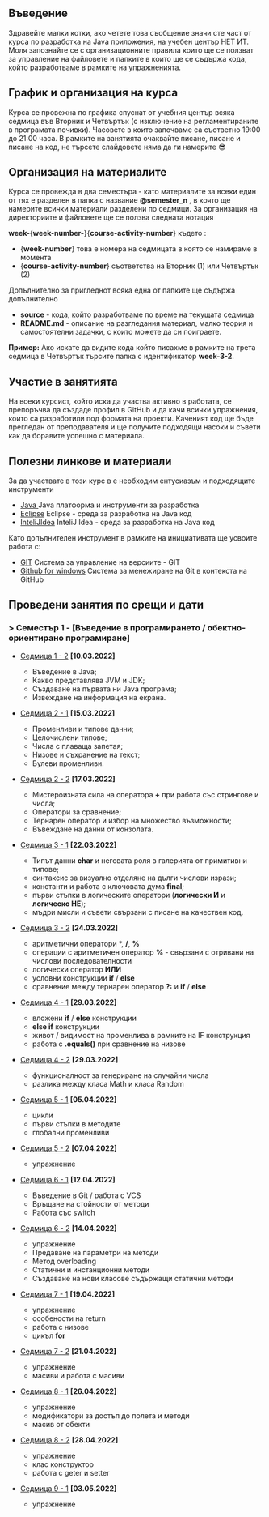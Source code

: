 ## Въведение
Здравейте малки котки, ако четете това съобщение значи сте част от курса по разработка на Java приложения, на учебен център НЕТ ИТ. Моля запознайте се с организационните правила които ще се ползват за управление на файловете и папките в които ще се съдържа кода, който разработваме в рамките на упражненията. 
## График и организация на курса
Курса се провежна по графика спуснат от учебния център всяка седмица във Вторник и Четвъртък (с изключение на регламентираните в програмата почивки). Часовете в които започваме са съответно 19:00 до 21:00 часа. В рамките на занятията очаквайте писане, писане и писане на код, не търсете слайдовете няма да ги намерите 😎
## Организация на материалите
Курса се провежда в два семестъра - като материалите за всеки един от тях е разделен в папка с название **@semester_n** , в която ще намерите всички материали разделени по седмици. За организация на директориите и файловете ще се ползва следната нотация

**week-**{**week-number-**}{**course-activity-number**} където :
- {**week-number**} това е номера на седмицата в която се намираме в момента
- {**course-activity-number**} съответства на Вторник (1) или Четвъртък (2)

Допълнително за пригледнот всяка една от папките ще съдържа допълнително 
- **source**    - кода, който разработваме по време на текущата седмица
- **README.md** - описание на разгледания материал, малко теория и самостоятелни задачки, с които можете да си поиграете.

**Пример:** 
Ако искате да видите кода който писахме в рамките на трета седмица в Четвъртък търсите папка с идентификатор **week-3-2**. 

## Участие в занятията
На всеки курсист, който иска да участва активно в работата, се препоръчва да създаде профил в GitHub и да качи всички упражнения, които са разработили под формата на проекти. Каченият код ще бъде прегледан от преподавателя и ще получите подходящи насоки и съвети как да боравите успешно с материала.

## Полезни линкове и материали
За да участвате в този курс в е необходим ентусиазъм и подходящите инструменти 
- [Java ](https://www.oracle.com/java/technologies/javase-downloads.html)  Java платформа и инструменти за разработка
- [Eclipse](https://www.eclipse.org/) Eclipse - среда за разработка на Java код
- [InteliJIdea](https://www.jetbrains.com/idea/download/#section=windows)  InteliJ Idea - среда за разработка на Java код

Като допълнителен инструмент в рамките на инициативата ще усвоите работа с:
- [GIT](https://git-scm.com/download/win)  Система за управление на версиите - GIT
- [Github for windows](https://desktop.github.com/) Система за менежиране на Git в контекста на GitHub

<!-- ## Контакти и информация 
Ако имате допълнителни въпроси, 
- Discord чат **https://discord.gg/mVRuxJAEnu** -->

## Проведени занятия по срещи и дати

### > Семестър 1 - [Въведение в програмирането / обектно-ориентирано програмиране]

- [Седмица 1 - 2](2022-2023/%40semester_1/week-01-2/README.md) **[10.03.2022]**
  - Въведение в Java;
  - Какво представлява JVM и JDK;
  - Създаване на първата ни Java програма;
  - Извеждане на информация на екрана.

- [Седмица 2 - 1](2022-2023/%40semester_1/week-02-1/README.md) **[15.03.2022]**
  - Променливи и типове данни;
  - Целочислени типове;
  - Числа с плаваща запетая;
  - Низове и съхранение на текст;
  - Булеви променливи.

- [Седмица 2 - 2](2022-2023/%40semester_1/week-02-2/README.md)  **[17.03.2022]**
  - Мистероизната сила на оператора **+** при работа със стрингове и числа;
  - Оператори за сравнение;
  - Тернарен оператор и избор на множество възможности;
  - Въвеждане на данни от конзолата.

- [Седмица 3 - 1](2022-2023/%40semester_1/week-03-1/README.md) **[22.03.2022]**
  - Типът данни **char** и неговата роля в галерията от примитивни типове;
  - синтаксис за визуално отделяне на дълги числови изрази;
  - константи и работа с ключовата дума **final**;
  - първи стъпки в логическите оператори (**логически И** и **логическо НЕ**);
  - мъдри мисли и съвети свързани с писане на качествен код.

- [Седмица 3 - 2](2022-2023/%40semester_1/week-03-2/README.md)  **[24.03.2022]**
  - аритметични оператори *, **/**, **%**
  - операции с аритметичен оператор **%** - свързани с отривани на числови последователности
  - логически оператор **ИЛИ**
  - условни конструкции **if** / **else**
  - сравнение между тернарен оператор **?:** и **if** / **else**

- [Седмица 4 - 1](2022-2023/%40semester_1/week-04-1/README.md)  **[29.03.2022]**
  - вложени **if** / **else** конструкции
  - **else if** конструкции
  - живот / видимост на променлива в рамките на IF конструкция
  - работа с **.equals()** при сравнение на низове

- [Седмица 4 - 2](2022-2023/%40semester_1/week-04-2/README.md)  **[29.03.2022]**
  - функционалност за генериране на случайни числа
  - разлика между класа Math и класа Random

- [Седмица 5 - 1](2022-2023/%40semester_1/week-05-1/README.md)  **[05.04.2022]**
  - цикли
  - първи стъпки в методите
  - глобални променливи

- [Седмица 5 - 2](2022-2023/%40semester_1/week-05-2/README.md)  **[07.04.2022]**
  - упражнение

- [Седмица 6 - 1](2022-2023/%40semester_1/week-06-1/README.md)  **[12.04.2022]**
  - Въведение в Git / работа с VCS
  - Връщане на стойности от методи
  - Работа със switch

- [Седмица 6 - 2](2022-2023/%40semester_1/week-06-2/README.md)  **[14.04.2022]**
  - упражнение
  - Предаване на параметри на методи
  - Метод overloading
  - Статични и инстанционни методи 
  - Създаване на нови класове съдържащи статични методи

- [Седмица 7 - 1](2022-2023/%40semester_1/week-07-1/README.md)  **[19.04.2022]**
  - упражнение
  - особености на return 
  - работа с низове
  - цикъл **for**

- [Седмица 7 - 2](2022-2023/%40semester_1/week-07-2/README.md)  **[21.04.2022]**
  - упражнение
  - масиви и работа с масиви

- [Седмица 8 - 1](2022-2023/%40semester_1/week-08-1/README.md)  **[26.04.2022]**
  - упражнение
  - модификатори за достъп до полета и методи
  - масив от обекти

- [Седмица 8 - 2](2022-2023/%40semester_1/week-08-2/README.md)  **[28.04.2022]**
  - упражнение
  - клас конструктор
  - работа с geter и setter

- [Седмица 9 - 1](2022-2023/%40semester_1/week-09-1/README.md)  **[03.05.2022]**
  - упражнение

<!-- 
- [Седмица 9 - 2](2022-2023/%40semester_1/week-09-2/README.md)  **[05.05.2022]**
  - упражнение
  - клас конструктор
  - работа с geter и setter 

- [Седмица 10 - 1](2022-2023/%40semester_1/week-10-1/README.md)  **[10.05.2022]**
  - упражнение
  - клас конструктор
  - работа с geter и setter

- [Седмица 10 - 2](2022-2023/%40semester_1/week-10-2/README.md)  **[12.05.2022]**
  - упражнение
  - клас конструктор
  - работа с geter и setter 

- [Седмица 11 - 1](2022-2023/%40semester_1/week-11-1/README.md)  **[17.05.2022]**
  - упражнение
  - клас конструктор
  - работа с geter и setter

- [Седмица 11 - 2](2022-2023/%40semester_1/week-11-2/README.md)  **[19.05.2022]**
  - упражнение
  - клас конструктор
  - работа с geter и setter 

- [Седмица 12 - 2](2022-2023/%40semester_1/week-12-2/README.md)  **[26.05.2022]**
  - упражнение
  - клас конструктор
  - работа с geter и setter

- [Седмица 13 - 1](2022-2023/%40semester_1/week-13-1/README.md)  **[31.05.2022]**
  - упражнение
  - клас конструктор
  - работа с geter и setter 

- [Седмица 13 - 2](2022-2023/%40semester_1/week-13-2/README.md)  **[02.06.2022]**
  - упражнение
  - клас конструктор
  - работа с geter и setter 

- [Седмица 14 - 1](2022-2023/%40semester_1/week-14-1/README.md)  **[07.06.2022]**
  - упражнение
  - клас конструктор
  - работа с geter и setter 

- [Седмица 14 - 2](2022-2023/%40semester_1/week-14-2/README.md)  **[09.06.2022]**
  - упражнение
  - клас конструктор
  - работа с geter и setter 

- [Седмица 15 - 1](2022-2023/%40semester_1/week-15-1/README.md)  **[14.06.2022]**
  - упражнение
  - клас конструктор
  - работа с geter и setter 

- [Седмица 15 - 2](2022-2023/%40semester_1/week-15-2/README.md)  **[16.06.2022]**
  - упражнение
  - клас конструктор
  - работа с geter и setter 

- [Седмица 16 - 1](2022-2023/%40semester_1/week-16-1/README.md)  **[21.06.2022]**
  - упражнение
  - клас конструктор
  - работа с geter и setter 

- [Седмица 16 - 2](2022-2023/%40semester_1/week-16-2/README.md)  **[23.06.2022]**
  - упражнение
  - клас конструктор
  - работа с geter и setter 

- [Седмица 17 - 1](2022-2023/%40semester_1/week-17-1/README.md)  **[28.06.2022]**
  - упражнение
  - клас конструктор
  - работа с geter и setter 

- [Седмица 17 - 2](2022-2023/%40semester_1/week-17-2/README.md)  **[30.06.2022]**
  - упражнение
  - клас конструктор
  - работа с geter и setter 

- [Седмица 18 - 1](2022-2023/%40semester_1/week-18-1/README.md)  **[05.07.2022]**
  - упражнение
  - клас конструктор
  - работа с geter и setter 

- [Седмица 18 - 2](2022-2023/%40semester_1/week-18-2/README.md)  **[07.07.2022]**
  - упражнение
  - клас конструктор
  - работа с geter и setter 

- [Седмица 19 - 1](2022-2023/%40semester_1/week-19-1/README.md)  **[12.07.2022]**
  - упражнение
  - клас конструктор
  - работа с geter и setter 

- [Седмица 19 - 2](2022-2023/%40semester_1/week-19-2/README.md)  **[14.07.2022]**
  - упражнение
  - клас конструктор
  - работа с geter и setter 

- [Седмица 20 - 1](2022-2023/%40semester_1/week-20-1/README.md)  **[19.07.2022]**
  - упражнение
  - клас конструктор
  - работа с geter и setter 

-->